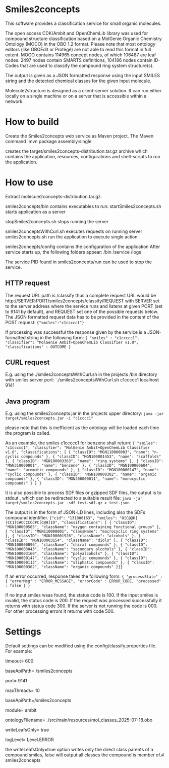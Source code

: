 # Smiles2concepts
This software provides a classification service for small organic molecules.

The open access CDK/Ambit and OpenChemLib library was used for compound structure classification based on a MolGenie Organic Chemistry Ontology (MOCO) in the OBO 1.2 format. Please note that most ontology editors (like OBOEdit or Protégé) are not able to read this format in full extent. MOCO contains 114965 concept nodes, of which 106487 are leaf nodes. 2497 nodes contain SMARTS definitions, 104186 nodes contain ID-Codes that are used to classify the compound ring system structure(s).

The output is given as a JSON formatted response using the input SMILES string and the detected chemical classes for the given input molecule.

Molecule2structure is designed as a client-server solution. It can run either locally on a single machine or on a server that is accessible within a network.

# How to build
Create the Smiles2concepts web service as Maven project. The Maven command 
`mvn package assembly:single

creates the target/smiles2concepts-distribution.tar.gz archive which contains the application, resources, configurations and shell-scripts to run the application.

# How to use
Extract molecule2concepts-distribution.tar.gz.

smiles2concepts/bin contains executables to run: startSmiles2concepts.sh starts application as a server 

stopSmiles2concepts.sh stops running the server 

smiles2conceptsWithCurl.sh executes requests on running server smiles2concepts.sh run the application to execute single action

smiles2concepts/config contains the configuration of the application
After service starts up, the following folders appear: /bin /service /logs

The service PID found in smiles2concepts/run can be used to stop the service.

## HTTP request
The request URL path is /classify thus a complete request URL would be http://SERVER:PORT/smiles2concepts/classify/REQUEST with SERVER set to the server address where the service runs and listens at given PORT (set to 9141 by default), and REQUEST set one of the possible requests below. The JSON formatted request data has to be provided in the content of the POST request: 
`{"smiles":"c1ccccc1"}`

If processing was successful the response given by the service is a JSON-formatted string in the following form: 
`{ "smiles" : "c1ccccc1",  "classifier": "MolGenie Ambit+OpenChemLib Classifier v1.0", "classifications" : OUTCOME }`

## CURL request
E.g. using the ./smiles2conceptsWithCurl.sh in the projects /bin directory with smiles server port:
`./smiles2conceptsWithCurl.sh c1ccccc1 localhost 9141

## Java program
E.g. using the smiles2concepts.jar in the projects upper directory:
`java -jar target/smiles2concepts.jar -i "c1cccc1"`  

please note that this is inefficient as the ontology will be loaded each time the program is called.

As an example, the smiles c1ccccc1 for benzene shall return: 
`{ "smiles": "c1ccccc1", "classifier": "MolGenie Ambit+OpenChemLib Classifier v1.0", "classifications": [ { "classID": "MGN110000003", "name": "n-cyclic compounds" }, { "classID": "MGN100001453", "name": "scaffolds" }, { "classID": "MGN100003363", "name": "ring systems" }, { "classID": "MGN310000001", "name": "benzene" }, { "classID": "MGN100000604", "name": "aromatic compounds" }, { "classID": "MGN100000147", "name": "cyclic compounds" }, { "classID": "MGN100000302", "name": "organic compounds" }, { "classID": "MGN200000011", "name": "monocyclic compounds" } ] }`

It is also possible to process SDF files or gzipped SDF files, the output is to stdout , which can be redirected to a suitable result file:
`java -jar target/smiles2concepts.jar -sdf test.sdf.gz > test.json`

The output is in the form of JSON-LD lines, including also the SDFs compound identifier. 
`{"cid": "131000163", "smiles": "O[C@@H](CC1)C#CCCCCC#C[C@H]1O", "classifications": [ { "classID": "MGN100000585", "className": "oxygen containing functional groups" }, { "classID": "MGN110000001", "className": "macrocyclic ring systems" }, { "classID": "MGN100001926", "className": "alcohols" }, { "classID": "MGN100003154", "className": "diols" }, { "classID": "MGN100000096", "className": "chiral compounds" }, { "classID": "MGN100003043", "className": "secondary alcohols" }, { "classID": "MGN100003160", "className": "polyalcohols" }, { "classID": "MGN100000147", "className": "cyclic compounds" }, { "classID": "MGN100000113", "className": "aliphatic compounds" }, { "classID": "MGN100000302", "className": "organic compounds" }]}`
    
If an error occurred, response takes the following form: 
`{ "processState" : { "errorMsg" : "ERROR_MESSAGE", "errorCode" : ERROR_CODE, "processed" : false } }` 

If no input smiles wsas found, the status code is 100. If the input smiles is invalid, the status code is 200. If the request was processed successfully it returns with status code 300. If the server is not running the code is 000. For other processing errors it returns with code 500.


# Settings
Default settings can be modified using the config/classify.properties file. For example: 

timeout= 600 

baseApiPath= /smiles2concepts 

port= 9141 

maxThreads= 10 

baseApiPath=/smiles2concepts 

module= ambit

ontologyFilename= ./src/main/resources/mol_classes_2025-07-18.obo

writeLeafsOnly= true

logLevel= Level.ERROR

the writeLeafsOnly=true option writes only the direct class parents of a compound smiles, false will output all classes the compound is member of.# smiles2concepts
